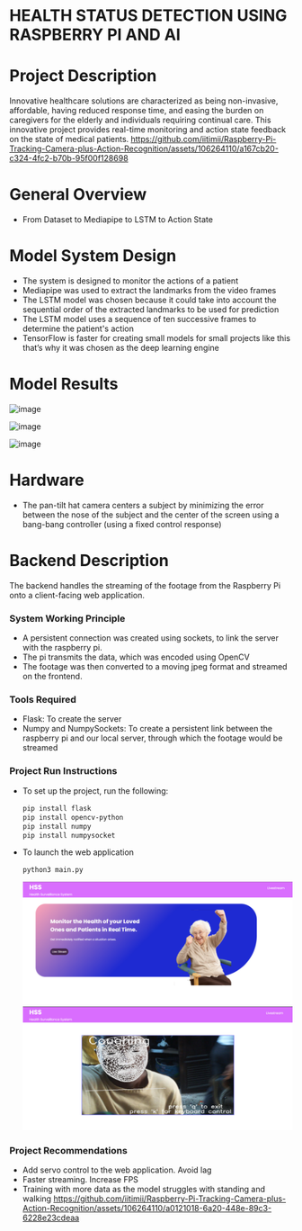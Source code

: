 # HEALTH STATUS DETECTION USING RASPBERRY PI AND AI

# Project Description

Innovative healthcare solutions are characterized as being non-invasive, affordable, having reduced response time, and easing the burden on caregivers for the elderly and individuals requiring continual care. This innovative project provides real-time monitoring and action state feedback on the state of medical patients. 
https://github.com/iitimii/Raspberry-Pi-Tracking-Camera-plus-Action-Recognition/assets/106264110/a167cb20-c324-4fc2-b70b-95f00f128698


# General Overview
- From Dataset to Mediapipe to LSTM to Action State

# Model System Design
- The system is designed to monitor the actions of a patient
- Mediapipe was used to extract the landmarks from the video frames 
- The LSTM model was chosen because it could take into account the sequential order of the extracted landmarks to be used for prediction
- The LSTM model uses a sequence of ten successive frames to determine the patient's action
- TensorFlow is faster for creating small models for small projects like this that’s why it was chosen as the deep learning engine

# Model Results
![image](https://github.com/iitimii/Raspberry-Pi-Tracking-Camera-plus-Action-Recognition/assets/106264110/b2c35307-8bd2-4397-8cec-865dc3f9431d)

![image](https://github.com/iitimii/Raspberry-Pi-Tracking-Camera-plus-Action-Recognition/assets/106264110/eb922d3a-422a-43fd-96d0-6b33a544aaee)

![image](https://github.com/iitimii/Raspberry-Pi-Tracking-Camera-plus-Action-Recognition/assets/106264110/b7ccef6f-055a-4deb-8443-e659c45c9908)

# Hardware
- The pan-tilt hat camera centers a subject by minimizing the error between the nose of the subject and the center of the screen using a bang-bang controller (using a fixed control response)

# Backend Description
The backend handles the streaming of the footage from the Raspberry Pi onto a client-facing web application.

### System Working Principle
- A persistent connection was created using sockets, to link the server with the raspberry pi.
- The pi transmits the data, which was encoded using OpenCV
- The footage was then converted to a moving jpeg format and streamed on the frontend.
  
### Tools Required
- Flask: To create the server
- Numpy and NumpySockets: To create a persistent link between the raspberry pi and our local server, through which the footage would be streamed
  
### Project Run Instructions
- To set up the project, run the following:
  ```
  pip install flask
  pip install opencv-python
  pip install numpy
  pip install numpysocket
  ```
- To launch the web application
  ```
  python3 main.py
  ```
  ![Home page](home.png)
  ![Working model](./web-screenshot.jpg)

### Project Recommendations
- Add servo control to the web application. Avoid lag
- Faster streaming. Increase FPS
- Training with more data as the model struggles with standing and walking
https://github.com/iitimii/Raspberry-Pi-Tracking-Camera-plus-Action-Recognition/assets/106264110/a0121018-6a20-448e-89c3-6228e23cdeaa

